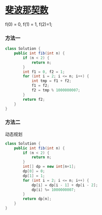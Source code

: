 # [斐波那契数](https://leetcode-cn.com/problems/fibonacci-number/)

f(0) = 0, f(1) = 1, f(2)=1;

### 方法一

```Java
class Solution {
    public int fib(int n) {
        if (n < 2) {
            return n;
        }
        int f1 = 0, f2 = 1;
        for (int i = 2; i <= n; i++) {
            int tmp = f1 + f2;
            f1 = f2;
            f2 = tmp % 1000000007;
        }
        return f2;
    }
}
```

### 方法二

动态规划

```Java
class Solution {
    public int fib(int n) {
        if (n < 2) {
            return n;
        }
        int[] dp = new int[n+1];
        dp[0] = 0;
        dp[1] = 1;
        for (int i = 2; i <= n; i++) {
            dp[i] = dp[i - 1] + dp[i - 2];
            dp[i] %= 1000000007;
        }
        return dp[n];
    }
}
```
